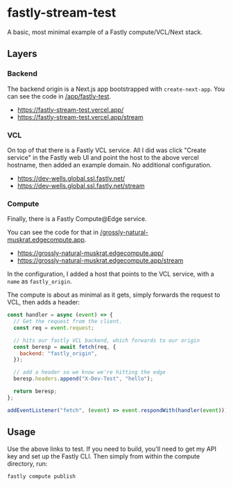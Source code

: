 # fastly-stream-test

A basic, most minimal example of a Fastly compute/VCL/Next stack.

## Layers

### Backend

The backend origin is a Next.js app bootstrapped with `create-next-app`. You can see the code in [/app/fastly-test](./app/fastly-test/).

- https://fastly-stream-test.vercel.app/
- https://fastly-stream-test.vercel.app/stream

### VCL

On top of that there is a Fastly VCL service. All I did was click "Create service" in the Fastly web UI and point the host to the above vercel hostname, then added an example domain. No additional configuration. 

- https://dev-wells.global.ssl.fastly.net/
- https://dev-wells.global.ssl.fastly.net/stream

### Compute

Finally, there is a Fastly Compute@Edge service. 

You can see the code for that in [/grossly-natural-muskrat.edgecompute.app](./grossly-natural-muskrat.edgecompute.app/).

- https://grossly-natural-muskrat.edgecompute.app/
- https://grossly-natural-muskrat.edgecompute.app/stream

In the configuration, I added a host that points to the VCL service, with a `name` as `fastly_origin`. 

The compute is about as minimal as it gets, simply forwards the request to VCL, then adds a header:

```js
const handler = async (event) => {
  // Get the request from the client.
  const req = event.request;

  // hits our fastly VCL backend, which forwards to our origin
  const beresp = await fetch(req, {
    backend: "fastly_origin",
  });

  // add a header so we know we're hitting the edge
  beresp.headers.append("X-Dev-Test", "hello");

  return beresp;
};

addEventListener("fetch", (event) => event.respondWith(handler(event)));
```

## Usage

Use the above links to test. If you need to build, you'll need to get my API key and set up the Fastly CLI. Then simply from within the compute directory, run:

```sh
fastly compute publish
```
